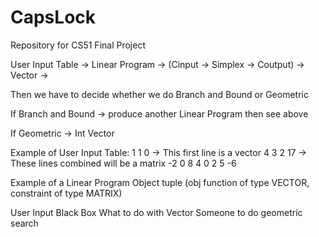 # CapsLock
Repository for CS51 Final Project

User Input Table -> Linear Program -> (Cinput -> Simplex -> Coutput) -> Vector ->

  Then we have to decide whether we do Branch and Bound or Geometric

If Branch and Bound -> produce another Linear Program then see above

If Geometric ->  Int Vector

Example of User Input Table:
1	1	0             -> This first line is a vector
4	3	2	17          -> These lines combined will be a matrix
-2	0	8	4
0	2	5	-6

Example of a Linear Program Object
tuple (obj function of type VECTOR, constraint of type MATRIX)

User Input
Black Box
What to do with Vector
Someone to do geometric search
